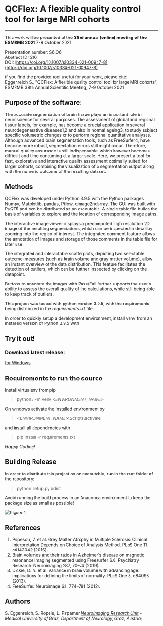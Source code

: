 # QCFlex: A flexible quality control tool for large MRI cohorts

---
This work will be presented at the **38rd annual (online) meeting of the ESMRMB 2021** 7-9 October 2021 <br>

Presentation number: S6.O6 <br>
Abstract ID: 216 <br>
DOI: [https://doi.org/10.1007/s10334-021-00947-8](https://doi.org/10.1007/s10334-021-00947-8)

If you find the provided tool useful for your work, please cite:<br>
Eggenreich S., "QCFlex: A flexible quality control tool for large MRI cohorts", ESMRMB 38th Annual Scientific Meeting, 7-9 October 2021

## Purpose of the software: 
The accurate segmentation of brain tissue plays an important role in neuroscience for several purposes. The assessment of global and regional tissue labels, for example, has become a crucial application in several neurodegenerative diseases1,2 and also in normal ageing3, to study subject specific volumetric changes or to perform regional quantitative analyses. Although advanced brain segmentation tools, such as FreeSurfer4, have become more robust, segmentation errors still might occur. Therefore, manual quality assurance is still indispensable, which however becomes difficult and time consuming at a larger scale. Here, we present a tool for fast, explorative and interactive quality assessment optimally suited for larger cohorts, combining the visualization of a segmentation output along with the numeric outcome of the resulting dataset.

## Methods 
QCFlex was developed under Python 3.9.5 with the Python packages Numpy, Matplotlib, pandas, Pillow, qimage2ndarray. The GUI was built with PyQT5 and can be distributed as an executable. A single table file builds the basis of variables to explore and the location of corresponding image paths.

The interactive image viewer displays a precomputed high resolution 2D image of the resulting segmentations, which can be inspected in detail by zooming into the region of interest. The integrated comment feature allows the annotation of images and storage of those comments in the table file for later use.

The integrated and interactable scatterplots, depicting two selectable outcome-measures (such as brain volume and gray matter volume), allow an instant overview of the data distribution. This feature facilitates the detection of outliers, which can be further inspected by clicking on the datapoint. 

Buttons to annotate the images with Pass/Fail further supports the user's ability to assess the overall quality of the calculations, while still being able to keep track of outliers.


This project was tested with python version 3.9.5, with the requirements being distributed in the _requirements.txt_ file.

In order to quickly setup a development environment, install venv from an installed version of Python 3.9.5 with 

## Try it out!
### Download latest release:
[for Windows](https://github.com/neuroimaging-mug/QCFlex//releases/latest)

  
## Requirements to run the source 
Install virtualenv from pip
>  python3 -m venv <_ENVIRONMENT_NAME_>

On windows activate the installed environment by 
>  <_ENVIRONMENT_NAME_>\Scripts\activate 

and install all dependencies with 
> pip install -r requirements.txt

*Happy Coding!*

## Building Release
In order to distribute this project as an executable, run in the root folder of the repository:
> python setup.py bdist

Avoid running the build process in an Anaconda environment to keep the package size as small as possible!

![Figure 1](https://user-images.githubusercontent.com/67055436/133291786-8d47e015-f34d-4d1d-a537-b347beb3c5c3.png)

## References
1.    Popescu, V. et al. Grey Matter Atrophy in Multiple Sclerosis: Clinical Interpretation Depends on Choice of Analysis Method. PLoS One 11, e0143942 (2016).
2.    Brain volumes and their ratios in Alzheimer´s disease on magnetic resonance imaging segmented using Freesurfer 6.0. Psychiatry Research: Neuroimaging 287, 70–74 (2019).
3.    Dickie, D. A. et al. Variance in brain volume with advancing age: implications for defining the limits of normality. PLoS One 8, e84093 (2013).
4.    FreeSurfer. Neuroimage 62, 774–781 (2012).

## Authors
S. Eggenreich, S. Ropele, L. Pirpamer
*[Neuroimaging Research Unit](http://www.neuroimaging.at) - Medical University of Graz, Department of Neurology, Graz, Austria;* <br>
